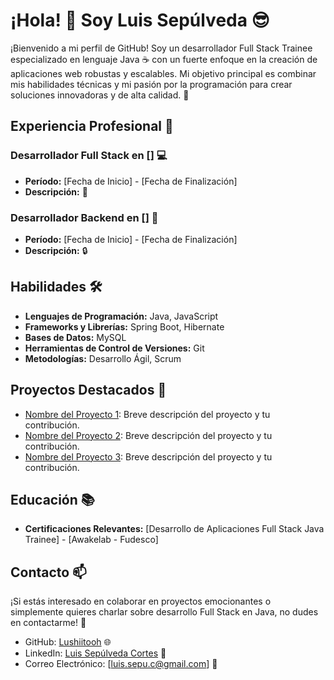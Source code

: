 # ¡Hola! 👋 Soy Luis Sepúlveda 😎

¡Bienvenido a mi perfil de GitHub! Soy un desarrollador Full Stack Trainee especializado en lenguaje Java ☕ con un fuerte enfoque en la creación de aplicaciones web robustas y escalables. Mi objetivo principal es combinar mis habilidades técnicas y mi pasión por la programación para crear soluciones innovadoras y de alta calidad. 🚀

## Experiencia Profesional 💼

### Desarrollador Full Stack en [] 💻

- **Período:** [Fecha de Inicio] - [Fecha de Finalización]
- **Descripción:**  💪

### Desarrollador Backend en [] 🔧

- **Período:** [Fecha de Inicio] - [Fecha de Finalización]
- **Descripción:** 🔒

## Habilidades 🛠️

- **Lenguajes de Programación:** Java, JavaScript
- **Frameworks y Librerías:** Spring Boot, Hibernate
- **Bases de Datos:** MySQL
- **Herramientas de Control de Versiones:** Git
- **Metodologías:** Desarrollo Ágil, Scrum

## Proyectos Destacados 🚀

- [Nombre del Proyecto 1](enlace_al_proyecto1): Breve descripción del proyecto y tu contribución.
- [Nombre del Proyecto 2](enlace_al_proyecto2): Breve descripción del proyecto y tu contribución.
- [Nombre del Proyecto 3](enlace_al_proyecto3): Breve descripción del proyecto y tu contribución.

## Educación 📚

- **Certificaciones Relevantes:** [Desarrollo de Aplicaciones Full Stack Java Trainee] - [Awakelab - Fudesco]

## Contacto 📫

¡Si estás interesado en colaborar en proyectos emocionantes o simplemente quieres charlar sobre desarrollo Full Stack en Java, no dudes en contactarme! 📩

- GitHub: [Lushiitooh](https://github.com/Lushiitooh) 🌐
- LinkedIn: [Luis Sepúlveda Cortes](https://www.linkedin.com/in/luis-sepulveda-cortes-b70655262/) 💼
- Correo Electrónico: [luis.sepu.c@gmail.com] 📧

